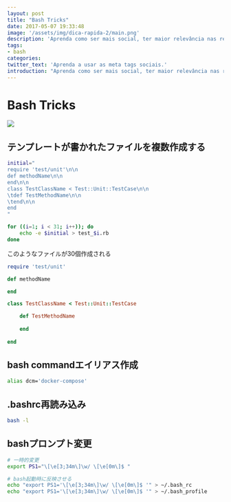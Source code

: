 ```yaml
---
layout: post
title: "Bash Tricks"
date: 2017-05-07 19:33:48
image: '/assets/img/dica-rapida-2/main.png'
description: 'Aprenda como ser mais social, ter maior relevância nas redes sociais e atrair mais usuários.'
tags:
- bash
categories:
twitter_text: 'Aprenda a usar as meta tags sociais.'
introduction: "Aprenda como ser mais social, ter maior relevância nas redes sociais e atrair mais usuários. Para isso, basta criar as meta tags corretas."
---
```


# Bash Tricks
![](http://cdn-img.easyicon.net/png/10971/1097179.gif)

## テンプレートが書かれたファイルを複数作成する

```bash
initial="
require 'test/unit'\n\n
def methodName\n\n
end\n\n
class TestClassName < Test::Unit::TestCase\n\n
\tdef TestMethodName\n\n
\tend\n\n
end
"

for ((i=1; i < 31; i++)); do
    echo -e $initial > test_$i.rb
done
```

このようなファイルが30個作成される

```rb:test_1.rb
require 'test/unit'

def methodName

end

class TestClassName < Test::Unit::TestCase

	def TestMethodName
	
	end
	
end
```

## bash commandエイリアス作成

```bash
alias dcm='docker-compose'
```

## .bashrc再読み込み

```bash
bash -l
```

## bashプロンプト変更

```bash
# 一時的変更
export PS1="\[\e[3;34m\]\w/ \[\e[0m\]$ "

# bash起動時に反映させる
echo "export PS1='\[\e[3;34m\]\w/ \[\e[0m\]$ '" > ~/.bash_rc
echo "export PS1='\[\e[3;34m\]\w/ \[\e[0m\]$ '" > ~/.bash_profile
```
